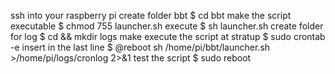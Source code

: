  ssh into your raspberry pi
 create folder bbt $ cd bbt
 make the script executable $ chmod 755 launcher.sh
 execute $ sh launcher.sh
 create folder for log $ cd && mkdir logs
 make execute the script at stratup $ sudo crontab -e
 insert in the last line $ @reboot sh /home/pi/bbt/launcher.sh >/home/pi/logs/cronlog 2>&1
 test the script $ sudo reboot
